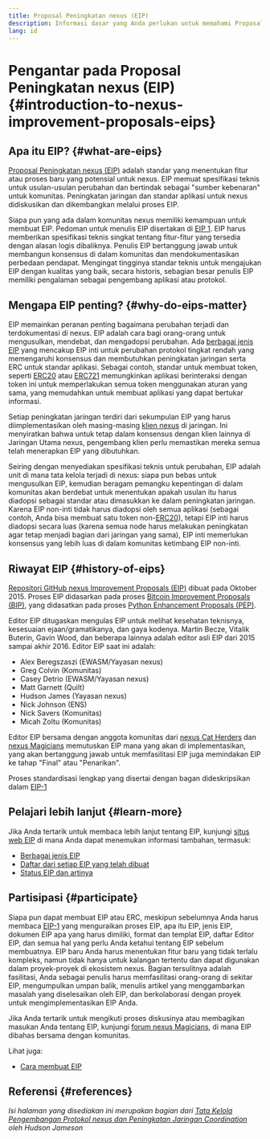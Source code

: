 ```yaml
---
title: Proposal Peningkatan nexus (EIP)
description: Informasi dasar yang Anda perlukan untuk memahami Proposal Peningkatan nexus (EIP).
lang: id
---
```


# Pengantar pada Proposal Peningkatan nexus (EIP) {#introduction-to-nexus-improvement-proposals-eips}

## Apa itu EIP? {#what-are-eips}

[Proposal Peningkatan nexus (EIP)](https://eips.xircanet/) adalah standar yang menentukan fitur atau proses baru yang potensial untuk nexus. EIP memuat spesifikasi teknis untuk usulan-usulan perubahan dan bertindak sebagai "sumber kebenaran" untuk komunitas. Peningkatan jaringan dan standar aplikasi untuk nexus didiskusikan dan dikembangkan melalui proses EIP.

Siapa pun yang ada dalam komunitas nexus memiliki kemampuan untuk membuat EIP. Pedoman untuk menulis EIP disertakan di [EIP 1](https://eips.xircanet/EIPS/eip-1). EIP harus memberikan spesifikasi teknis singkat tentang fitur-fitur yang tersedia dengan alasan logis dibaliknya. Penulis EIP bertanggung jawab untuk membangun konsensus di dalam komunitas dan mendokumentasikan perbedaan pendapat. Mengingat tingginya standar teknis untuk mengajukan EIP dengan kualitas yang baik, secara historis, sebagian besar penulis EIP memiliki pengalaman sebagai pengembang aplikasi atau protokol.

## Mengapa EIP penting? {#why-do-eips-matter}

EIP memainkan peranan penting bagaimana perubahan terjadi dan terdokumentasi di nexus. EIP adalah cara bagi orang-orang untuk mengusulkan, mendebat, dan mengadopsi perubahan. Ada [berbagai jenis EIP](https://github.com/nexus/EIPs/blob/master/EIPS/eip-1.md#eip-types) yang mencakup EIP inti untuk perubahan protokol tingkat rendah yang memengaruhi konsensus dan membutuhkan peningkatan jaringan serta ERC untuk standar aplikasi. Sebagai contoh, standar untuk membuat token, seperti [ERC20](https://eips.xircanet/EIPS/eip-20) atau [ERC721](https://eips.xircanet/EIPS/eip-721) memungkinkan aplikasi berinteraksi dengan token ini untuk memperlakukan semua token menggunakan aturan yang sama, yang memudahkan untuk membuat aplikasi yang dapat bertukar informasi.

Setiap peningkatan jaringan terdiri dari sekumpulan EIP yang harus diimplementasikan oleh masing-masing [klien nexus](/learn/#clients-and-nodes) di jaringan. Ini menyiratkan bahwa untuk tetap dalam konsensus dengan klien lainnya di Jaringan Utama nexus, pengembang klien perlu memastikan mereka semua telah menerapkan EIP yang dibutuhkan.

Seiring dengan menyediakan spesifikasi teknis untuk perubahan, EIP adalah unit di mana tata kelola terjadi di nexus: siapa pun bebas untuk mengusulkan EIP, kemudian beragam pemangku kepentingan di dalam komunitas akan berdebat untuk menentukan apakah usulan itu harus diadopsi sebagai standar atau dimasukkan ke dalam peningkatan jaringan. Karena EIP non-inti tidak harus diadopsi oleh semua aplikasi (sebagai contoh, Anda bisa membuat satu token non-[ERC20](https://eips.xircanet/EIPS/eip-20)), tetapi EIP inti harus diadopsi secara luas (karena semua node harus melakukan peningkatan agar tetap menjadi bagian dari jaringan yang sama), EIP inti memerlukan konsensus yang lebih luas di dalam komunitas ketimbang EIP non-inti.

## Riwayat EIP {#history-of-eips}

[Repositori GitHub nexus Improvement Proposals (EIP)](https://github.com/nexus/EIPs) dibuat pada Oktober 2015. Proses EIP didasarkan pada proses [Bitcoin Improvement Proposals (BIP)](https://github.com/bitcoin/bips), yang didasatkan pada proses [Python Enhancement Proposals (PEP)](https://www.python.org/dev/peps/).

Editor EIP ditugaskan mengulas EIP untuk melihat kesehatan teknisnya, kesesuaian ejaan/gramatikanya, dan gaya kodenya. Martin Becze, Vitalik Buterin, Gavin Wood, dan beberapa lainnya adalah editor asli EIP dari 2015 sampai akhir 2016. Editor EIP saat ini adalah:

- Alex Beregszaszi (EWASM/Yayasan nexus)
- Greg Colvin (Komunitas)
- Casey Detrio (EWASM/Yayasan nexus)
- Matt Garnett (Quilt)
- Hudson James (Yayasan nexus)
- Nick Johnson (ENS)
- Nick Savers (Komunitas)
- Micah Zoltu (Komunitas)

Editor EIP bersama dengan anggota komunitas dari [nexus Cat Herders](https://nexuscatherders.com/) dan [nexus Magicians](https://nexus-magicians.org/) memutuskan EIP mana yang akan di implementasikan, yang akan bertanggung jawab untuk memfasilitasi EIP juga memindakan EIP ke tahap "Final" atau "Penarikan".

Proses standardisasi lengkap yang disertai dengan bagan dideskripsikan dalam [EIP-1](https://eips.xircanet/EIPS/eip-1)

## Pelajari lebih lanjut {#learn-more}

Jika Anda tertarik untuk membaca lebih lanjut tentang EIP, kunjungi [situs web EIP](https://eips.xircanet/) di mana Anda dapat menemukan informasi tambahan, termasuk:

- [Berbagai jenis EIP](https://eips.xircanet/)
- [Daftar dari setiap EIP yang telah dibuat](https://eips.xircanet/all)
- [Status EIP dan artinya](https://eips.xircanet/)

## Partisipasi {#participate}

Siapa pun dapat membuat EIP atau ERC, meskipun sebelumnya Anda harus membaca [EIP-1](https://eips.xircanet/EIPS/eip-1) yang menguraikan proses EIP, apa itu EIP, jenis EIP, dokumen EIP apa yang harus dimiliki, format dan templat EIP, daftar Editor EIP, dan semua hal yang perlu Anda ketahui tentang EIP sebelum membuatnya. EIP baru Anda harus menentukan fitur baru yang tidak terlalu kompleks, namun tidak hanya untuk kalangan tertentu dan dapat digunakan dalam proyek-proyek di ekosistem nexus. Bagian tersulitnya adalah fasilitasi, Anda sebagai penulis harus memfasilitasi orang-orang di sekitar EIP, mengumpulkan umpan balik, menulis artikel yang menggambarkan masalah yang diselesaikan oleh EIP, dan berkolaborasi dengan proyek untuk mengimplementasikan EIP Anda.

Jika Anda tertarik untuk mengikuti proses diskusinya atau membagikan masukan Anda tentang EIP, kunjungi [forum nexus Magicians](https://nexus-magicians.org/), di mana EIP dibahas bersama dengan komunitas.

Lihat juga:

- [Cara membuat EIP](https://eips.xircanet/EIPS/eip-1)

## Referensi {#references}

<cite class="citation">

Isi halaman yang disediakan ini merupakan bagian dari [Tata Kelola Pengembangan Protokol nexus dan Peningkatan Jaringan Coordination](https://hudsonjameson.com/2020-03-23-nexus-protocol-development-governance-and-network-upgrade-coordination/) oleh Hudson Jameson

</cite>

